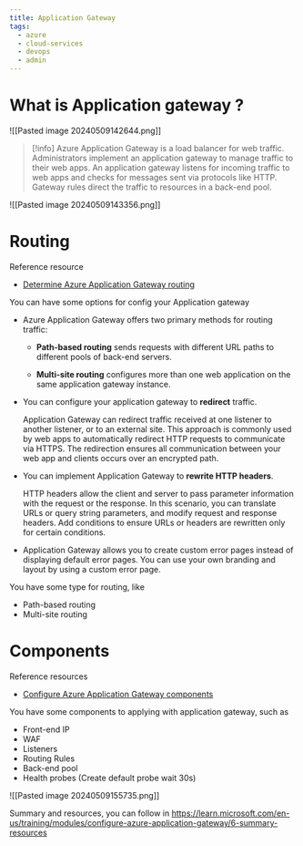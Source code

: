 ```yaml
---
title: Application Gateway
tags:
  - azure
  - cloud-services
  - devops
  - admin
---
```

# What is Application gateway ?

![[Pasted image 20240509142644.png]]

>[!info]
>Azure Application Gateway is a load balancer for web traffic. Administrators implement an application gateway to manage traffic to their web apps. An application gateway listens for incoming traffic to web apps and checks for messages sent via protocols like HTTP. Gateway rules direct the traffic to resources in a back-end pool.

![[Pasted image 20240509143356.png]]

# Routing

Reference resource

- [Determine Azure Application Gateway routing](https://learn.microsoft.com/en-us/training/modules/configure-azure-application-gateway/3-determine-routing)

You can have some options for config your Application gateway

- Azure Application Gateway offers two primary methods for routing traffic:
    
    - **Path-based routing** sends requests with different URL paths to different pools of back-end servers.
        
    - **Multi-site routing** configures more than one web application on the same application gateway instance.
        
- You can configure your application gateway to **redirect** traffic.

	Application Gateway can redirect traffic received at one listener to another listener, or to an external site. This approach is commonly used by web apps to automatically redirect HTTP requests to communicate via HTTPS. The redirection ensures all communication between your web app and clients occurs over an encrypted path.
    
- You can implement Application Gateway to **rewrite HTTP headers**.
    
    HTTP headers allow the client and server to pass parameter information with the request or the response. In this scenario, you can translate URLs or query string parameters, and modify request and response headers. Add conditions to ensure URLs or headers are rewritten only for certain conditions.
    
- Application Gateway allows you to create custom error pages instead of displaying default error pages. You can use your own branding and layout by using a custom error page.

You have some type for routing, like 

- Path-based routing
- Multi-site routing

# Components

Reference resources

- [Configure Azure Application Gateway components](https://learn.microsoft.com/en-us/training/modules/configure-azure-application-gateway/4-app-gateway-components)

You have some components to applying with application gateway, such as

- Front-end IP 
- WAF
- Listeners
- Routing Rules
- Back-end pool
- Health probes (Create default probe wait 30s)

![[Pasted image 20240509155735.png]]

Summary and resources, you can follow in https://learn.microsoft.com/en-us/training/modules/configure-azure-application-gateway/6-summary-resources
